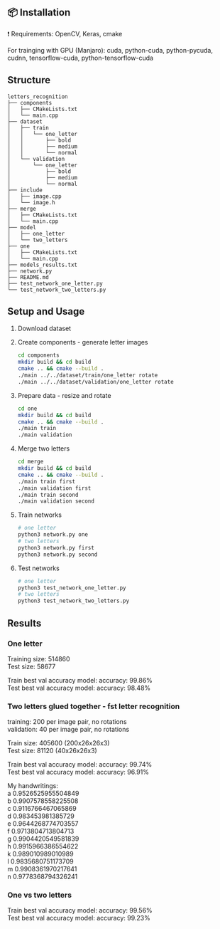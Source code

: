 ## :package: Installation
:exclamation: Requirements: OpenCV, Keras, cmake

For trainging with GPU (Manjaro): cuda, python-cuda, python-pycuda, cudnn, tensorflow-cuda, python-tensorflow-cuda

## Structure

```
letters_recognition  
├── components  
│   ├── CMakeLists.txt  
│   └── main.cpp  
├── dataset  
│   ├── train  
│   │   └── one_letter  
│   │       ├── bold  
│   │       ├── medium  
│   │       └── normal  
│   └── validation  
│       └── one_letter  
│           ├── bold  
│           ├── medium  
│           └── normal  
├── include  
│   ├── image.cpp  
│   └── image.h   
├── merge  
│   ├── CMakeLists.txt  
│   └── main.cpp  
├── model   
│   ├── one_letter  
│   └── two_letters  
├── one   
│   ├── CMakeLists.txt  
│   └── main.cpp  
├── models_results.txt  
├── network.py      
├── README.md   
├── test_network_one_letter.py  
└── test_network_two_letters.py  

```

## Setup and Usage

1. Download dataset

2. Create components - generate letter images
    ```sh
    cd components 
    mkdir build && cd build
    cmake .. && cmake --build .
    ./main ../../dataset/train/one_letter rotate  
    ./main ../../dataset/validation/one_letter rotate  

    ```

3. Prepare data - resize and rotate
    ```sh
    cd one 
    mkdir build && cd build
    cmake .. && cmake --build .
    ./main train
    ./main validation

    ```

4. Merge two letters
    ```sh
    cd merge 
    mkdir build && cd build
    cmake .. && cmake --build .
    ./main train first
    ./main validation first
    ./main train second
    ./main validation second

    ```

5. Train networks
    ```sh
    # one letter
    python3 network.py one
    # two letters
    python3 network.py first
    python3 network.py second

    ```

6. Test networks
    ```sh
    # one letter
    python3 test_network_one_letter.py
    # two letters
    python3 test_network_two_letters.py 

    ```

## Results

### One letter

Training size: 514860  
Test size: 58677  

Train best val accuracy model: accuracy: 99.86%   
Test best val accuracy model: accuracy: 98.48%  

### Two letters glued together - fst letter recognition  

training: 200 per image pair, no rotations  
validation: 40 per image pair, no rotations  

Train size: 405600 (200x26x26x3)  
Test size: 81120 (40x26x26x3)  

Train best val accuracy model: accuracy: 99.74%  
Test best val accuracy model: accuracy: 96.91%  

My handwritings:  
a 0.9526525955504849  
b 0.9907578558225508   
c 0.9116766467065869   
d 0.983453981385729   
e 0.9644268774703557   
f 0.9713804713804713   
g 0.9904420549581839   
h 0.9915966386554622   
k 0.989010989010989    
l 0.9835680751173709   
m 0.9908361970217641   
n 0.9778368794326241   

### One vs two letters  
Train best val accuracy model: accuracy: 99.56%  
Test best val accuracy model: accuracy: 99.23%  
